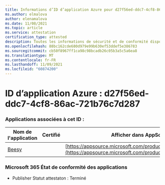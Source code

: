 ```yaml
---
title: Informations d’ID d’application Azure pour d27f56ed-ddc7-4cf8-86ac-721b76c7d287
ms.author: elmalova
author: elenamalova
ms.date: 11/08/2021
ms.topic: article
ms.service: attestation
certification_type: attested
description: Toutes les informations de sécurité et de conformité disponibles pour d27f56ed-ddc7-4cf8-86ac-721b76c7d287.
ms.openlocfilehash: 88bc162cde680d979e99b630ef53ddef5e386783
ms.sourcegitcommit: cb50f8967ff1ca98c98bcadb26c05b3a5c5a6ea8
ms.translationtype: MT
ms.contentlocale: fr-FR
ms.lasthandoff: 11/09/2021
ms.locfileid: "60874200"
---
```

# <a name="azure-app-id-d27f56ed-ddc7-4cf8-86ac-721b76c7d287"></a>ID d’application Azure : d27f56ed-ddc7-4cf8-86ac-721b76c7d287


### <a name="apps-associated-with-this-id"></a>Applications associées à cet ID :
| **Nom de l'application** | **Certifié** | **Afficher dans AppSource** |
|--------------|---------------|-----------------------|
| [Beesy](https://docs.microsoft.com/microsoft-365-app-certification/forward/WA200001248) |  | [https://appsource.microsoft.com/product/office/WA200001248](https://appsource.microsoft.com/product/office/WA200001248) |

### <a name="microsoft-365-app-compliance-status"></a>Microsoft 365 État de conformité des applications
- Publisher Statut attestaton : Terminé
